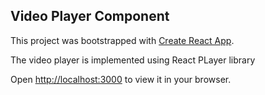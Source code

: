 ## Video Player Component

This project was bootstrapped with [Create React App](https://github.com/facebook/create-react-app).

The video player is implemented using React PLayer library

Open [http://localhost:3000](http://localhost:3000) to view it in your browser.